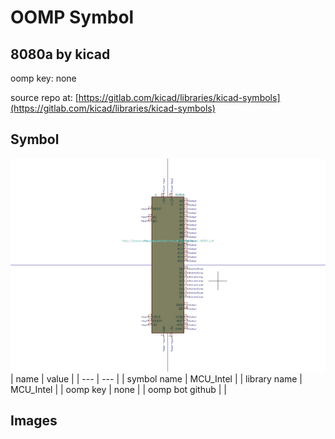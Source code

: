 # OOMP Symbol  
## 8080a  by kicad  
  
oomp key: none  
  
source repo at: [https://gitlab.com/kicad/libraries/kicad-symbols](https://gitlab.com/kicad/libraries/kicad-symbols)  
## Symbol  
  
[![working.png](working_600.png)](working.png)  
| name | value | 
| --- | --- | 
| symbol name | MCU_Intel | 
| library name | MCU_Intel | 
| oomp key | none | 
| oomp bot github |  | 
## Images  
